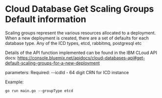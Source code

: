 # Cloud Database Get Scaling Groups Default information 

Scaling groups represent the various resources allocated to a deployment. When a new deployment is created, there are a set of defaults for each database type. Any of the ICD types, etcd, rabbitmq, postgresql etc 

Details of the API function implemented can be found in the IBM CLoud API docs: 
https://console.bluemix.net/apidocs/cloud-databases-api#get-default-scaling-groups-for-a-new-deployment

parameters:
Required:  --icdId - 64 digit CRN for ICD instance

Example: 
```
go run main.go --groupType etcd
```